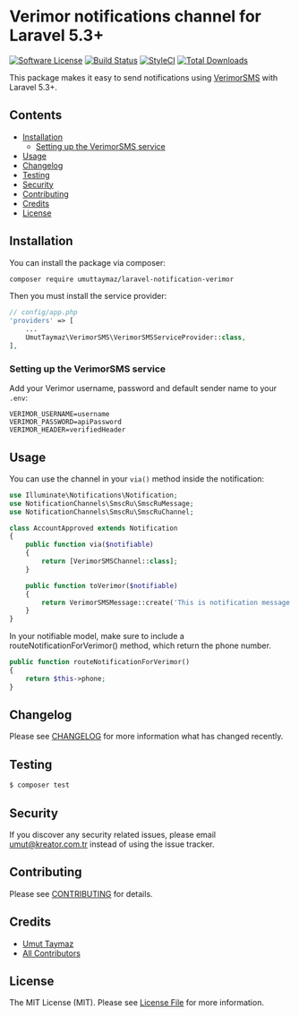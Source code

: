 # Verimor notifications channel for Laravel 5.3+

[![Software License](https://img.shields.io/badge/license-MIT-brightgreen.svg?style=flat-square)](LICENSE.md)
[![Build Status](https://img.shields.io/travis/umuttaymaz/laravel-notification-verimor/master.svg?style=flat-square)](https://travis-ci.org/umuttaymaz/laravel-notification-verimor)
[![StyleCI](https://styleci.io/repos/123153620/shield)](https://styleci.io/repos/123153620)
[![Total Downloads](https://img.shields.io/packagist/dt/umuttaymaz/laravel-notification-verimor.svg?style=flat-square)](https://packagist.org/packages/umuttaymaz/laravel-notification-verimor)

This package makes it easy to send notifications using [VerimorSMS](https://verimor.com.tr) with Laravel 5.3+.

## Contents

- [Installation](#installation)
	- [Setting up the VerimorSMS service](#setting-up-the-VerimorSMS-service)
- [Usage](#usage)
- [Changelog](#changelog)
- [Testing](#testing)
- [Security](#security)
- [Contributing](#contributing)
- [Credits](#credits)
- [License](#license)


## Installation

You can install the package via composer:

```bash
composer require umuttaymaz/laravel-notification-verimor
```

Then you must install the service provider:
```php
// config/app.php
'providers' => [
    ...
    UmutTaymaz\VerimorSMS\VerimorSMSServiceProvider::class,
],
```
### Setting up the VerimorSMS service

Add your Verimor username, password and default sender name to your `.env`:

```
VERIMOR_USERNAME=username
VERIMOR_PASSWORD=apiPassword
VERIMOR_HEADER=verifiedHeader
```
## Usage

You can use the channel in your `via()` method inside the notification:

```php
use Illuminate\Notifications\Notification;
use NotificationChannels\SmscRu\SmscRuMessage;
use NotificationChannels\SmscRu\SmscRuChannel;

class AccountApproved extends Notification
{
    public function via($notifiable)
    {
        return [VerimorSMSChannel::class];
    }

    public function toVerimor($notifiable)
    {
        return VerimorSMSMessage::create('This is notification message');
    }
}
```

In your notifiable model, make sure to include a routeNotificationForVerimor() method, which return the phone number.

```php
public function routeNotificationForVerimor()
{
    return $this->phone;
}
```

## Changelog

Please see [CHANGELOG](CHANGELOG.md) for more information what has changed recently.

## Testing

``` bash
$ composer test
```

## Security

If you discover any security related issues, please email umut@kreator.com.tr instead of using the issue tracker.

## Contributing

Please see [CONTRIBUTING](CONTRIBUTING.md) for details.

## Credits

- [Umut Taymaz](https://github.com/umuttaymaz)
- [All Contributors](../../contributors)

## License

The MIT License (MIT). Please see [License File](LICENSE.md) for more information.
